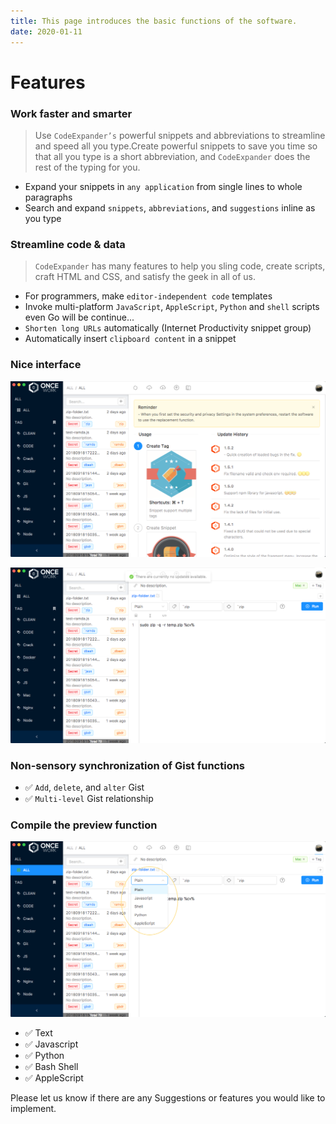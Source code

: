 ```yaml
---
title: This page introduces the basic functions of the software.
date: 2020-01-11
---
```


# Features

### Work faster and smarter

> Use `CodeExpander’s` powerful snippets and abbreviations to streamline and speed all you type.Create powerful snippets to save you time so that all you type is a short abbreviation, and `CodeExpander` does the rest of the typing for you.

- Expand your snippets in `any application` from single lines to whole paragraphs
- Search and expand `snippets`, `abbreviations`, and `suggestions` inline as you type

### Streamline code & data

> `CodeExpander` has many features to help you sling code, create scripts, craft HTML and CSS, and satisfy the geek in all of us.

- For programmers, make `editor-independent code` templates
- Invoke multi-platform `JavaScript`, `AppleScript`, `Python` and `shell` scripts even Go will be continue...
- `Shorten long URLs` automatically \(Internet Productivity snippet group\)
- Automatically insert `clipboard content` in a snippet

### Nice interface

![](./img/features-intro.png)

![](./img/features-editing.png)

### Non-sensory synchronization of Gist functions

- ✅ `Add`, `delete`, and `alter` Gist
- ✅ `Multi-level` Gist relationship

### Compile the preview function

![](./img/features-language.png)

- ✅ Text
- ✅ Javascript
- ✅ Python
- ✅ Bash Shell
- ✅ AppleScript

Please let us know if there are any Suggestions or features you would like to implement.
